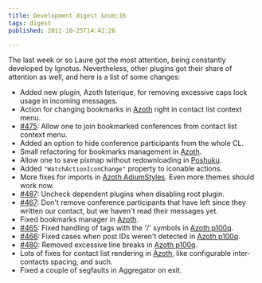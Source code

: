 ```yaml
---
title: Development digest &num;16
tags: digest
published: 2011-10-25T14:42:26

---
```


The last week or so Laure got the most attention, being constantly
developed by Ignotus. Nevertheless, other plugins got their share of
attention as well, and here is a list of some changes:

- Added new plugin, Azoth Isterique, for removing excessive caps lock
  usage in incoming messages.
- Action for changing bookmarks in [Azoth](/plugins-azoth) right in
  contact list context menu.
- [\#475](http://dev.leechcraft.org/issues/475): Allow one to join
  bookmarked conferences from contact list context menu.
- Added an option to hide conference participants from the whole CL.
- Small refactoring for bookmarks management in
  [Azoth](/plugins-azoth).
- Allow one to save pixmap without redownloading in
  [Poshuku](/plugins-poshuku).
- Added `"WatchActionIconChange"` property to iconable actions.
- More fixes for imports in [Azoth
  AdiumStyles](/plugins-azoth-adiumstyles). Even more themes should
  work now.
- [\#487](http://dev.leechcraft.org/issues/487): Uncheck dependent
  plugins when disabling root plugin.
- [\#467](http://dev.leechcraft.org/issues/467): Don't remove
  conference participants that have left since they written our
  contact, but we haven't read their messages yet.
- Fixed bookmarks manager in [Azoth](/plugins-azoth).
- [\#465](http://dev.leechcraft.org/issues/465): Fixed handling of
  tags with the '/' symbols in [Azoth p100q](/plugins-azoth-p100q).
- [\#466](http://dev.leechcraft.org/issues/466): Fixed cases when post
  IDs weren't detected in [Azoth p100q](/plugins-azoth-p100q).
- [\#480](http://dev.leechcraft.org/issues/480): Removed excessive
  line breaks in [Azoth p100q](/plugins-azoth-p100q).
- Lots of fixes for contact list rendering in [Azoth](/plugins-azoth),
  like configurable inter-contacts spacing, and such.
- Fixed a couple of segfaults in Aggregator on exit.
